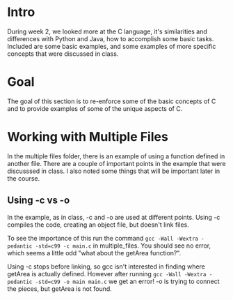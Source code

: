 # Intro
During week 2, we looked more at the C language, it's similarities and differences with Python and Java, how to accomplish some basic tasks. Included are some basic examples,
and some examples of more specific concepts that were discussed in class.

# Goal
The goal of this section is to re-enforce some of the basic concepts of C and to provide
examples of some of the unique aspects of C.

# Working with Multiple Files
In the multiple files folder, there is an example of using a function defined in another file. There are a couple of important points in the
example that were discusssed in class. I also noted some things that will be important later in the course.

## Using -c vs -o
In the example, as in class, -c and -o are used at different points. Using -c compiles the code, creating an object file, but doesn't link
files. 

To see the importance of this run the command `gcc -Wall -Wextra -pedantic -std=c99 -c main.c` in multiple\_files. You should see
no error, which seems a little odd "what about the getArea function?".

Using -c stops before linking, so gcc isn't interested in finding where getArea is actually defined. However after running
`gcc -Wall -Wextra -pedantic -std=c99 -o main main.c` we get an error! -o is trying to connect the pieces, but getArea is not found.  
